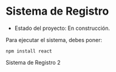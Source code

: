 <h1>Sistema de Registro</h1>

- Estado del proyecto: En construcción.
  
Para ejecutar el sistema, debes poner:

```npm install react```

Sistema de Registro 2

